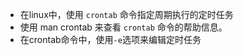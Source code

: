 - 在linux中，使用 `crontab` 命令指定周期执行的定时任务
- 使用 man crontab 来查看 `crontab` 命令的帮助信息。
- 在crontab命令中，使用`-e`选项来编辑定时任务